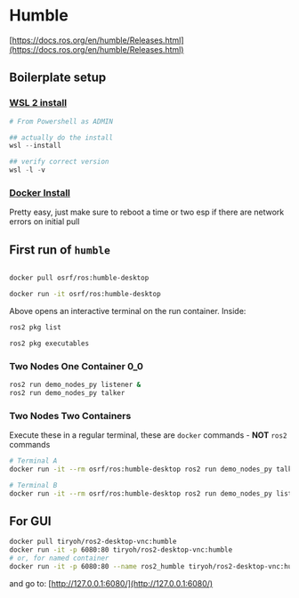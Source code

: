 # Humble

[https://docs.ros.org/en/humble/Releases.html](https://docs.ros.org/en/humble/Releases.html)

## Boilerplate setup

### [WSL 2 install](https://learn.microsoft.com/en-us/windows/wsl/install#install-wsl-command)

```powershell
# From Powershell as ADMIN

## actually do the install
wsl --install

## verify correct version
wsl -l -v
```

### [Docker Install](https://docs.docker.com/desktop/windows/wsl/)

Pretty easy, just make sure to reboot a time or two esp if there are network errors on initial pull

## First run of `humble`

```bash

docker pull osrf/ros:humble-desktop

docker run -it osrf/ros:humble-desktop
```

Above opens an interactive terminal on the run container. Inside:

```bash
ros2 pkg list

ros2 pkg executables
```

### Two Nodes One Container 0_0

```bash
ros2 run demo_nodes_py listener &
ros2 run demo_nodes_py talker
```

### Two Nodes Two Containers

Execute these in a regular terminal, these are `docker` commands - **NOT** `ros2` commands

```bash
# Terminal A
docker run -it --rm osrf/ros:humble-desktop ros2 run demo_nodes_py talker

# Terminal B
docker run -it --rm osrf/ros:humble-desktop ros2 run demo_nodes_py listener
```

## For GUI

```bash
docker pull tiryoh/ros2-desktop-vnc:humble
docker run -it -p 6080:80 tiryoh/ros2-desktop-vnc:humble
# or, for named container
docker run -it -p 6080:80 --name ros2_humble tiryoh/ros2-desktop-vnc:humble
```

and go to: [http://127.0.0.1:6080/](http://127.0.0.1:6080/)
